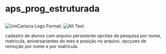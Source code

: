 # aps_prog_estruturada
##

![UniCarioca Logo](/home/rafael/Imagens/photo.png)
Format: ![Alt Text](url)


cadastro de alunos com arquivo persistente
opcões de pesquisa por nome, matricula, aniversariantes do mes e posição no arquivo.
opcçoes de remoção por nome e por matricula.
